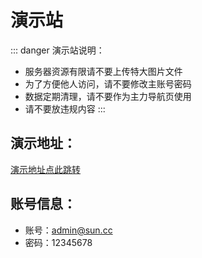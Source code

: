 
# 演示站

::: danger 演示站说明：
- 服务器资源有限请不要上传特大图片文件
- 为了方便他人访问，请不要修改主账号密码
- 数据定期清理，请不要作为主力导航页使用
- 请不要放违规内容
:::

## 演示地址：
[演示地址点此跳转](http://sunpaneldemo.enianteam.com/#/)

## 账号信息：
- 账号：admin@sun.cc 
- 密码：12345678